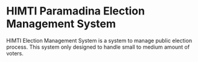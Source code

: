 HIMTI Paramadina Election Management System
===========================================

HIMTI Election Management System is a system to manage public election process. This system only designed to handle small to medium amount of voters.
